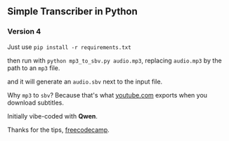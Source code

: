 ## Simple Transcriber in Python
### Version 4

Just use `pip install -r requirements.txt`

then run with `python mp3_to_sbv.py audio.mp3`, replacing `audio.mp3` by the path to an `mp3` file.

and it will generate an `audio.sbv` next to the input file.

Why `mp3` to `sbv`? Because that's what [youtube.com](https://www.youtube.com/) exports when you download subtitles.

Initially vibe-coded with **Qwen**.

Thanks for the tips, [freecodecamp](https://www.freecodecamp.org/news/python-requirementstxt-explained/).
